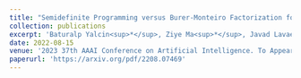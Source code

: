 ```yaml
---
title: "Semidefinite Programming versus Burer-Monteiro Factorization for Matrix Sensing"
collection: publications
excerpt: 'Baturalp Yalcin<sup>*</sup>, Ziye Ma<sup>*</sup>, Javad Lavaei, Somayeh Sojoudi'
date: 2022-08-15
venue: '2023 37th AAAI Conference on Artificial Intelligence. To Appear.'
paperurl: 'https://arxiv.org/pdf/2208.07469'
---
```


